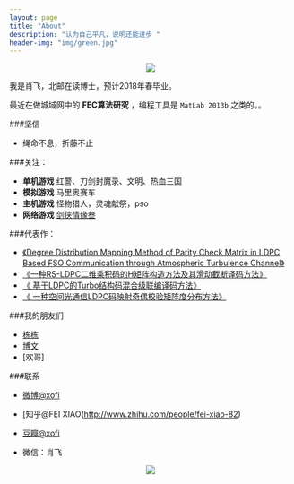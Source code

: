 ```yaml
---
layout: page
title: "About"
description: "认为自己平凡，说明还能进步 "
header-img: "img/green.jpg"
---
```



<center>
    <p><img src="https://encrypted-tbn0.gstatic.com/images?q=tbn:ANd9GcRYMN9iFf0yp2I9qMVyh494pBDHE33ih29PKfmCgxwFg9NT5ONW" align="center"></p>
</center>

我是肖飞，北邮在读博士，预计2018年春毕业。

最近在做城域网中的 **FEC算法研究** ，编程工具是 <code>MatLab 2013b</code>  之类的。。


###坚信


- 绳命不息，折藤不止


###关注：


- **单机游戏** 红警、刀剑封魔录、文明、热血三国
- **模拟游戏** 马里奥赛车
- **主机游戏** 怪物猎人，灵魂献祭，pso
- **网络游戏** [剑侠情缘叁](http://jx3.xoyo.com)



###代表作：

- [《Degree Distribution Mapping Method of Parity Check Matrix in LDPC Based FSO Communication through Atmospheric Turbulence Channel》](http://ieeexplore.ieee.org/xpls/abs_all.jsp?arnumber=6987132)
- [《一种RS-LDPC二维乘积码的H矩阵构造方法及其滑动截断译码方法》](http://www.soopat.com/Patent/201510278426)
- [《 基于LDPC的Turbo结构码混合级联编译码方法》](http://www.soopat.com/Patent/201510633385)
- [《 一种空间光通信LDPC码映射奇偶校验矩阵度分布方法》](http://www.soopat.com/Patent/201510633417)


###我的朋友们

- [栋栋](http://weibo.com/u/1970294951)
- [博文](http://weibo.com/u/1829604751)
- [欢哥]

###联系

- [微博@xofi](http://weibo.com/xofi)

- [知乎@FEI XIAO(http://www.zhihu.com/people/fei-xiao-82)

- [豆瓣@xofi](http://www.douban.com/people/xofi/)

- 微信：肖飞


<center>
    <p><img src="http://i173.photobucket.com/albums/w63/cnfeat/2015-08-29-2_zpsqj7po8eo.png" align="center"></p>
</center>






